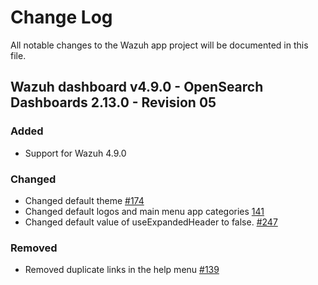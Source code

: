 # Change Log

All notable changes to the Wazuh app project will be documented in this file.

## Wazuh dashboard v4.9.0 - OpenSearch Dashboards 2.13.0 - Revision 05

### Added

- Support for Wazuh 4.9.0

### Changed

- Changed default theme [#174](https://github.com/wazuh/wazuh-dashboard/pull/174)
- Changed default logos and main menu app categories [141](https://github.com/wazuh/wazuh-dashboard/pull/141)
- Changed default value of useExpandedHeader to false. [#247](https://github.com/wazuh/wazuh-dashboard/pull/247)

### Removed

- Removed duplicate links in the help menu [#139](https://github.com/wazuh/wazuh-dashboard/pull/139)
